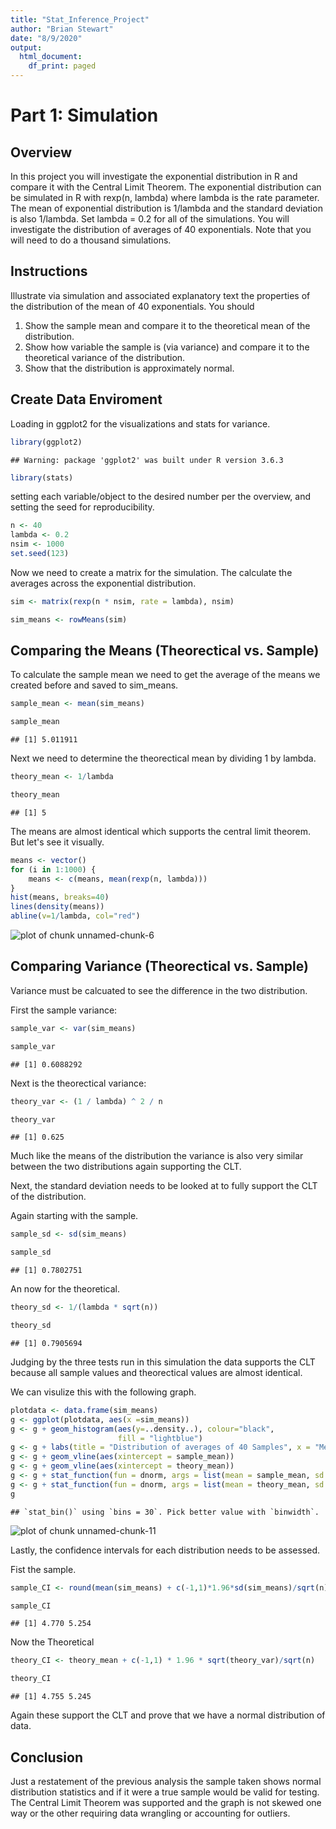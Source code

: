 ```yaml
---
title: "Stat_Inference_Project"
author: "Brian Stewart"
date: "8/9/2020"
output:
  html_document:
    df_print: paged
---
```


# Part 1: Simulation 

## Overview

In this project you will investigate the exponential distribution in R and compare it with the Central Limit Theorem. The exponential distribution can be simulated in R with rexp(n, lambda) where lambda is the rate parameter. The mean of exponential distribution is 1/lambda and the standard deviation is also 1/lambda. Set lambda = 0.2 for all of the simulations. You will investigate the distribution of averages of 40 exponentials. Note that you will need to do a thousand simulations.  

## Instructions

Illustrate via simulation and associated explanatory text the properties of the distribution of the mean of 40 exponentials. You should

1. Show the sample mean and compare it to the theoretical mean of the distribution.
2. Show how variable the sample is (via variance) and compare it to the theoretical variance of the distribution.
3. Show that the distribution is approximately normal.  

## Create Data Enviroment

Loading in ggplot2 for the visualizations and stats for variance.  

```r
library(ggplot2)
```

```
## Warning: package 'ggplot2' was built under R version 3.6.3
```

```r
library(stats)
```

setting each variable/object to the desired number per the overview, and setting the seed for reproducibility.  


```r
n <- 40
lambda <- 0.2
nsim <- 1000
set.seed(123)
```

Now we need to create a matrix for the simulation. The calculate the averages across the exponential distribution.   


```r
sim <- matrix(rexp(n * nsim, rate = lambda), nsim)

sim_means <- rowMeans(sim)
```


## Comparing the Means (Theorectical vs. Sample)

To calculate the sample mean we need to get the average of the means we created before and saved to sim_means.  


```r
sample_mean <- mean(sim_means)

sample_mean
```

```
## [1] 5.011911
```


Next we need to determine the theorectical mean by dividing 1 by lambda.  


```r
theory_mean <- 1/lambda

theory_mean
```

```
## [1] 5
```

The means are almost identical which supports the central limit theorem. But let's see it visually.  


```r
means <- vector()
for (i in 1:1000) {
    means <- c(means, mean(rexp(n, lambda)))
}
hist(means, breaks=40)
lines(density(means))
abline(v=1/lambda, col="red")
```

![plot of chunk unnamed-chunk-6](figure/unnamed-chunk-6-1.png)


## Comparing Variance (Theorectical vs. Sample)  

Variance must be calcuated to see the difference in the two distribution.  

First the sample variance:  


```r
sample_var <- var(sim_means)

sample_var
```

```
## [1] 0.6088292
```


Next is the theorectical variance:  


```r
theory_var <- (1 / lambda) ^ 2 / n

theory_var
```

```
## [1] 0.625
```

Much like the means of the distribution the variance is also very similar between the two distributions again supporting the CLT.  

Next, the standard deviation needs to be looked at to fully support the CLT of the distribution.  

Again starting with the sample.  


```r
sample_sd <- sd(sim_means)

sample_sd
```

```
## [1] 0.7802751
```


An now for the theoretical.  


```r
theory_sd <- 1/(lambda * sqrt(n))

theory_sd
```

```
## [1] 0.7905694
```

Judging by the three tests run in this simulation the data supports the CLT because all sample values and theorectical values are almost identical.  


We can visulize this with the following graph.  

```r
plotdata <- data.frame(sim_means)
g <- ggplot(plotdata, aes(x =sim_means))
g <- g + geom_histogram(aes(y=..density..), colour="black",
                        fill = "lightblue")
g <- g + labs(title = "Distribution of averages of 40 Samples", x = "Mean of 40 Samples", y = "Density")
g <- g + geom_vline(aes(xintercept = sample_mean))
g <- g + geom_vline(aes(xintercept = theory_mean))
g <- g + stat_function(fun = dnorm, args = list(mean = sample_mean, sd = sample_sd), color = "blue", size = 1.0)
g <- g + stat_function(fun = dnorm, args = list(mean = theory_mean, sd = theory_sd), colour = "red", size = 1.0)
g
```

```
## `stat_bin()` using `bins = 30`. Pick better value with `binwidth`.
```

![plot of chunk unnamed-chunk-11](figure/unnamed-chunk-11-1.png)



Lastly, the confidence intervals for each distribution needs to be assessed.  

Fist the sample.  

```r
sample_CI <- round(mean(sim_means) + c(-1,1)*1.96*sd(sim_means)/sqrt(n),3)

sample_CI
```

```
## [1] 4.770 5.254
```

Now the Theoretical

```r
theory_CI <- theory_mean + c(-1,1) * 1.96 * sqrt(theory_var)/sqrt(n)

theory_CI
```

```
## [1] 4.755 5.245
```


Again these support the CLT and prove that we have a normal distribution of data.  

## Conclusion
Just a restatement of the previous analysis the sample taken shows normal distribution statistics and if it were a true sample would be valid for testing. The Central Limit Theorem was supported and the graph is not skewed one way or the other requiring data wrangling or accounting for outliers.
